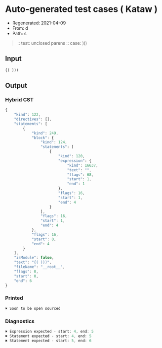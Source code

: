 # Auto-generated test cases ( Kataw )
- Regenerated: 2021-04-09
- From: d
- Path: s
> :: test: unclosed parens
> :: case: )))
## Input

`````js
{( )))
`````

## Output

### Hybrid CST

```javascript
{
    "kind": 122,
    "directives": [],
    "statements": [
        {
            "kind": 249,
            "block": {
                "kind": 124,
                "statements": [
                    {
                        "kind": 120,
                        "expression": {
                            "kind": 16637,
                            "text": "",
                            "flags": 68,
                            "start": 1,
                            "end": 1
                        },
                        "flags": 16,
                        "start": 1,
                        "end": 4
                    }
                ],
                "flags": 16,
                "start": 1,
                "end": 4
            },
            "flags": 16,
            "start": 0,
            "end": 4
        }
    ],
    "isModule": false,
    "text": "{( )))",
    "fileName": "__root__",
    "flags": 0,
    "start": 0,
    "end": 6
}
```

### Printed

```javascript
✖ Soon to be open sourced
```

### Diagnostics

```javascript
✖ Expression expected - start: 4, end: 5
✖ Statement expected - start: 4, end: 5
✖ Statement expected - start: 5, end: 6

```

